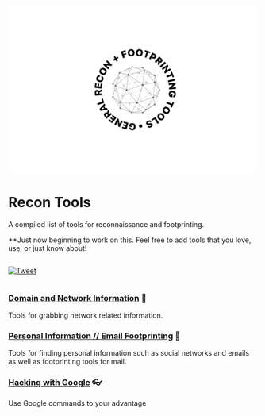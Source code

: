 
![header-image](https://github.com/nahberry/Recon-Tools/blob/main/Logo/Recon_Logo.PNG)

# Recon Tools
 A compiled list of tools for reconnaissance and footprinting.

 **Just now beginning to work on this. Feel free to add tools that you love, use, or just know about!

<div align="left" style="display:flex;flex-direction:column;">
  <p>
    <a href="https://ctt.ac/cz2om">
      <img alt="Tweet" src="https://img.shields.io/twitter/url?logoColor=%23000&style=social&url=https%3A%2F%2Fctt.ac%2Fcz2om">
    </a>
  </p>
</div>

### [Domain and Network Information](https://github.com/nahberry/Recon-Tools/blob/main/Domain%20and%20Network%20Information/Domain_and_Network.md) :satellite:  
Tools for grabbing network related information.  

### [Personal Information // Email Footprinting](https://github.com/nahberry/Recon-Tools/blob/main/Personal%20Information%20and%20Email%20Footprinting/PII_and_Email.md) :bust_in_silhouette:  
Tools for finding personal information such as social networks and emails as well as footprinting tools for mail.  

### [Hacking with Google](https://github.com/nahberry/Recon-Tools/blob/main/Hacking%20with%20Google/Hacking_with_Google.md) :eyeglasses:  
Use Google commands to your advantage  
